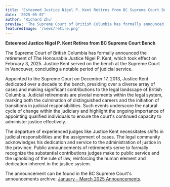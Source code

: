 ```yaml
---
title: 'Esteemed Justice Nigel P. Kent Retires from BC Supreme Court Bench'
date: '2025-05-07'
author: 'Richard Zhu'
preview: 'The Supreme Court of British Columbia has formally announced the retirement of The Honourable Justice Nigel P. Kent, which took effect on February 3, 2025...'
featuredImage: '/news/retire.png'
---
```


**Esteemed Justice Nigel P. Kent Retires from BC Supreme Court Bench**

The Supreme Court of British Columbia has formally announced the retirement of The Honourable Justice Nigel P. Kent, which took effect on February 3, 2025\. Justice Kent served on the bench at the Supreme Court in Vancouver, concluding a notable period of judicial service.

Appointed to the Supreme Court on December 17, 2013, Justice Kent dedicated over a decade to the bench, presiding over a diverse array of cases and making significant contributions to the legal landscape of British Columbia. Judicial retirements are pivotal moments within the legal system, marking both the culmination of distinguished careers and the initiation of transitions in judicial responsibilities. Such events underscore the natural cycle of change within the judiciary and highlight the ongoing importance of appointing qualified individuals to ensure the court's continued capacity to administer justice effectively.

The departure of experienced judges like Justice Kent necessitates shifts in judicial responsibilities and the assignment of cases. The legal community acknowledges his dedication and service to the administration of justice in the province. Public announcements of retirements serve to formally recognize the substantial contributions judges make to public service and the upholding of the rule of law, reinforcing the human element and dedication inherent in the justice system.

The announcement can be found in the BC Supreme Court's announcements archive: [January \- March 2025 Announcements](https://www.bccourts.ca/supreme_court/archived_announcements/2025/Jan_Mar_25.aspx).